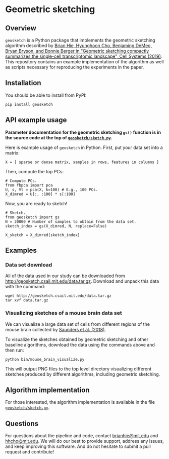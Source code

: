 # Geometric sketching

## Overview

`geosketch` is a Python package that implements the geometric sketching algorithm described by [Brian Hie, Hyunghoon Cho, Benjaming DeMeo, Bryan Bryson, and Bonnie Berger in "Geometric sketching compactly summarizes the single-cell transcriptomic landscape", Cell Systems (2019)](https://www.cell.com/cell-systems/fulltext/S2405-4712\(19\)30152-8). This repository contains an example implementation of the algorithm as well as scripts necessary for reproducing the experiments in the paper.

## Installation

You should be able to install from PyPI:
```
pip install geosketch
```

## API example usage

**Parameter documentation for the geometric sketching `gs()` function is in the source code at the top of [`geosketch/sketch.py`](geosketch/sketch.py).**

Here is example usage of `geosketch` in Python. First, put your data set into a matrix:
```
X = [ sparse or dense matrix, samples in rows, features in columns ]
```

Then, compute the top PCs:
```
# Compute PCs.
from fbpca import pca
U, s, Vt = pca(X, k=100) # E.g., 100 PCs.
X_dimred = U[:, :100] * s[:100]
```

Now, you are ready to sketch!
```
# Sketch.
from geosketch import gs
N = 20000 # Number of samples to obtain from the data set.
sketch_index = gs(X_dimred, N, replace=False)

X_sketch = X_dimred[sketch_index]
```

## Examples

### Data set download

All of the data used in our study can be downloaded from http://geosketch.csail.mit.edu/data.tar.gz. Download and unpack this data with the command:

```
wget http://geosketch.csail.mit.edu/data.tar.gz
tar xvf data.tar.gz
```

### Visualizing sketches of a mouse brain data set

We can visualize a large data set of cells from different regions of the mouse brain collected by [Saunders et al. (2018)](http://dropviz.org/).

To visualize the sketches obtained by geometric sketching and other baseline algorithms, download the data using the commands above and then run:
```
python bin/mouse_brain_visualize.py
```
This will output PNG files to the top level directory visualizing different sketches produced by different algorithms, including geometric sketching.

## Algorithm implementation

For those interested, the algorithm implementation is available in the file [`geosketch/sketch.py`](geosketch/sketch.py).

## Questions

For questions about the pipeline and code, contact brianhie@mit.edu and hhcho@mit.edu. We will do our best to provide support, address any issues, and keep improving this software. And do not hesitate to submit a pull request and contribute!
